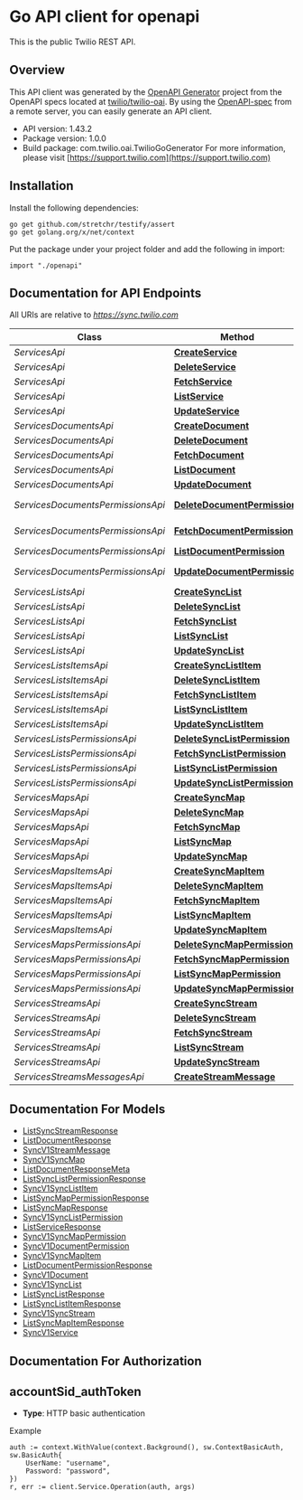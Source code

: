# Go API client for openapi

This is the public Twilio REST API.

## Overview
This API client was generated by the [OpenAPI Generator](https://openapi-generator.tech) project from the OpenAPI specs located at [twilio/twilio-oai](https://github.com/twilio/twilio-oai/tree/main/spec).  By using the [OpenAPI-spec](https://www.openapis.org/) from a remote server, you can easily generate an API client.

- API version: 1.43.2
- Package version: 1.0.0
- Build package: com.twilio.oai.TwilioGoGenerator
For more information, please visit [https://support.twilio.com](https://support.twilio.com)

## Installation

Install the following dependencies:

```shell
go get github.com/stretchr/testify/assert
go get golang.org/x/net/context
```

Put the package under your project folder and add the following in import:

```golang
import "./openapi"
```

## Documentation for API Endpoints

All URIs are relative to *https://sync.twilio.com*

Class | Method | HTTP request | Description
------------ | ------------- | ------------- | -------------
*ServicesApi* | [**CreateService**](docs/ServicesApi.md#createservice) | **Post** /v1/Services | 
*ServicesApi* | [**DeleteService**](docs/ServicesApi.md#deleteservice) | **Delete** /v1/Services/{Sid} | 
*ServicesApi* | [**FetchService**](docs/ServicesApi.md#fetchservice) | **Get** /v1/Services/{Sid} | 
*ServicesApi* | [**ListService**](docs/ServicesApi.md#listservice) | **Get** /v1/Services | 
*ServicesApi* | [**UpdateService**](docs/ServicesApi.md#updateservice) | **Post** /v1/Services/{Sid} | 
*ServicesDocumentsApi* | [**CreateDocument**](docs/ServicesDocumentsApi.md#createdocument) | **Post** /v1/Services/{ServiceSid}/Documents | 
*ServicesDocumentsApi* | [**DeleteDocument**](docs/ServicesDocumentsApi.md#deletedocument) | **Delete** /v1/Services/{ServiceSid}/Documents/{Sid} | 
*ServicesDocumentsApi* | [**FetchDocument**](docs/ServicesDocumentsApi.md#fetchdocument) | **Get** /v1/Services/{ServiceSid}/Documents/{Sid} | 
*ServicesDocumentsApi* | [**ListDocument**](docs/ServicesDocumentsApi.md#listdocument) | **Get** /v1/Services/{ServiceSid}/Documents | 
*ServicesDocumentsApi* | [**UpdateDocument**](docs/ServicesDocumentsApi.md#updatedocument) | **Post** /v1/Services/{ServiceSid}/Documents/{Sid} | 
*ServicesDocumentsPermissionsApi* | [**DeleteDocumentPermission**](docs/ServicesDocumentsPermissionsApi.md#deletedocumentpermission) | **Delete** /v1/Services/{ServiceSid}/Documents/{DocumentSid}/Permissions/{Identity} | 
*ServicesDocumentsPermissionsApi* | [**FetchDocumentPermission**](docs/ServicesDocumentsPermissionsApi.md#fetchdocumentpermission) | **Get** /v1/Services/{ServiceSid}/Documents/{DocumentSid}/Permissions/{Identity} | 
*ServicesDocumentsPermissionsApi* | [**ListDocumentPermission**](docs/ServicesDocumentsPermissionsApi.md#listdocumentpermission) | **Get** /v1/Services/{ServiceSid}/Documents/{DocumentSid}/Permissions | 
*ServicesDocumentsPermissionsApi* | [**UpdateDocumentPermission**](docs/ServicesDocumentsPermissionsApi.md#updatedocumentpermission) | **Post** /v1/Services/{ServiceSid}/Documents/{DocumentSid}/Permissions/{Identity} | 
*ServicesListsApi* | [**CreateSyncList**](docs/ServicesListsApi.md#createsynclist) | **Post** /v1/Services/{ServiceSid}/Lists | 
*ServicesListsApi* | [**DeleteSyncList**](docs/ServicesListsApi.md#deletesynclist) | **Delete** /v1/Services/{ServiceSid}/Lists/{Sid} | 
*ServicesListsApi* | [**FetchSyncList**](docs/ServicesListsApi.md#fetchsynclist) | **Get** /v1/Services/{ServiceSid}/Lists/{Sid} | 
*ServicesListsApi* | [**ListSyncList**](docs/ServicesListsApi.md#listsynclist) | **Get** /v1/Services/{ServiceSid}/Lists | 
*ServicesListsApi* | [**UpdateSyncList**](docs/ServicesListsApi.md#updatesynclist) | **Post** /v1/Services/{ServiceSid}/Lists/{Sid} | 
*ServicesListsItemsApi* | [**CreateSyncListItem**](docs/ServicesListsItemsApi.md#createsynclistitem) | **Post** /v1/Services/{ServiceSid}/Lists/{ListSid}/Items | 
*ServicesListsItemsApi* | [**DeleteSyncListItem**](docs/ServicesListsItemsApi.md#deletesynclistitem) | **Delete** /v1/Services/{ServiceSid}/Lists/{ListSid}/Items/{Index} | 
*ServicesListsItemsApi* | [**FetchSyncListItem**](docs/ServicesListsItemsApi.md#fetchsynclistitem) | **Get** /v1/Services/{ServiceSid}/Lists/{ListSid}/Items/{Index} | 
*ServicesListsItemsApi* | [**ListSyncListItem**](docs/ServicesListsItemsApi.md#listsynclistitem) | **Get** /v1/Services/{ServiceSid}/Lists/{ListSid}/Items | 
*ServicesListsItemsApi* | [**UpdateSyncListItem**](docs/ServicesListsItemsApi.md#updatesynclistitem) | **Post** /v1/Services/{ServiceSid}/Lists/{ListSid}/Items/{Index} | 
*ServicesListsPermissionsApi* | [**DeleteSyncListPermission**](docs/ServicesListsPermissionsApi.md#deletesynclistpermission) | **Delete** /v1/Services/{ServiceSid}/Lists/{ListSid}/Permissions/{Identity} | 
*ServicesListsPermissionsApi* | [**FetchSyncListPermission**](docs/ServicesListsPermissionsApi.md#fetchsynclistpermission) | **Get** /v1/Services/{ServiceSid}/Lists/{ListSid}/Permissions/{Identity} | 
*ServicesListsPermissionsApi* | [**ListSyncListPermission**](docs/ServicesListsPermissionsApi.md#listsynclistpermission) | **Get** /v1/Services/{ServiceSid}/Lists/{ListSid}/Permissions | 
*ServicesListsPermissionsApi* | [**UpdateSyncListPermission**](docs/ServicesListsPermissionsApi.md#updatesynclistpermission) | **Post** /v1/Services/{ServiceSid}/Lists/{ListSid}/Permissions/{Identity} | 
*ServicesMapsApi* | [**CreateSyncMap**](docs/ServicesMapsApi.md#createsyncmap) | **Post** /v1/Services/{ServiceSid}/Maps | 
*ServicesMapsApi* | [**DeleteSyncMap**](docs/ServicesMapsApi.md#deletesyncmap) | **Delete** /v1/Services/{ServiceSid}/Maps/{Sid} | 
*ServicesMapsApi* | [**FetchSyncMap**](docs/ServicesMapsApi.md#fetchsyncmap) | **Get** /v1/Services/{ServiceSid}/Maps/{Sid} | 
*ServicesMapsApi* | [**ListSyncMap**](docs/ServicesMapsApi.md#listsyncmap) | **Get** /v1/Services/{ServiceSid}/Maps | 
*ServicesMapsApi* | [**UpdateSyncMap**](docs/ServicesMapsApi.md#updatesyncmap) | **Post** /v1/Services/{ServiceSid}/Maps/{Sid} | 
*ServicesMapsItemsApi* | [**CreateSyncMapItem**](docs/ServicesMapsItemsApi.md#createsyncmapitem) | **Post** /v1/Services/{ServiceSid}/Maps/{MapSid}/Items | 
*ServicesMapsItemsApi* | [**DeleteSyncMapItem**](docs/ServicesMapsItemsApi.md#deletesyncmapitem) | **Delete** /v1/Services/{ServiceSid}/Maps/{MapSid}/Items/{Key} | 
*ServicesMapsItemsApi* | [**FetchSyncMapItem**](docs/ServicesMapsItemsApi.md#fetchsyncmapitem) | **Get** /v1/Services/{ServiceSid}/Maps/{MapSid}/Items/{Key} | 
*ServicesMapsItemsApi* | [**ListSyncMapItem**](docs/ServicesMapsItemsApi.md#listsyncmapitem) | **Get** /v1/Services/{ServiceSid}/Maps/{MapSid}/Items | 
*ServicesMapsItemsApi* | [**UpdateSyncMapItem**](docs/ServicesMapsItemsApi.md#updatesyncmapitem) | **Post** /v1/Services/{ServiceSid}/Maps/{MapSid}/Items/{Key} | 
*ServicesMapsPermissionsApi* | [**DeleteSyncMapPermission**](docs/ServicesMapsPermissionsApi.md#deletesyncmappermission) | **Delete** /v1/Services/{ServiceSid}/Maps/{MapSid}/Permissions/{Identity} | 
*ServicesMapsPermissionsApi* | [**FetchSyncMapPermission**](docs/ServicesMapsPermissionsApi.md#fetchsyncmappermission) | **Get** /v1/Services/{ServiceSid}/Maps/{MapSid}/Permissions/{Identity} | 
*ServicesMapsPermissionsApi* | [**ListSyncMapPermission**](docs/ServicesMapsPermissionsApi.md#listsyncmappermission) | **Get** /v1/Services/{ServiceSid}/Maps/{MapSid}/Permissions | 
*ServicesMapsPermissionsApi* | [**UpdateSyncMapPermission**](docs/ServicesMapsPermissionsApi.md#updatesyncmappermission) | **Post** /v1/Services/{ServiceSid}/Maps/{MapSid}/Permissions/{Identity} | 
*ServicesStreamsApi* | [**CreateSyncStream**](docs/ServicesStreamsApi.md#createsyncstream) | **Post** /v1/Services/{ServiceSid}/Streams | 
*ServicesStreamsApi* | [**DeleteSyncStream**](docs/ServicesStreamsApi.md#deletesyncstream) | **Delete** /v1/Services/{ServiceSid}/Streams/{Sid} | 
*ServicesStreamsApi* | [**FetchSyncStream**](docs/ServicesStreamsApi.md#fetchsyncstream) | **Get** /v1/Services/{ServiceSid}/Streams/{Sid} | 
*ServicesStreamsApi* | [**ListSyncStream**](docs/ServicesStreamsApi.md#listsyncstream) | **Get** /v1/Services/{ServiceSid}/Streams | 
*ServicesStreamsApi* | [**UpdateSyncStream**](docs/ServicesStreamsApi.md#updatesyncstream) | **Post** /v1/Services/{ServiceSid}/Streams/{Sid} | 
*ServicesStreamsMessagesApi* | [**CreateStreamMessage**](docs/ServicesStreamsMessagesApi.md#createstreammessage) | **Post** /v1/Services/{ServiceSid}/Streams/{StreamSid}/Messages | 


## Documentation For Models

 - [ListSyncStreamResponse](docs/ListSyncStreamResponse.md)
 - [ListDocumentResponse](docs/ListDocumentResponse.md)
 - [SyncV1StreamMessage](docs/SyncV1StreamMessage.md)
 - [SyncV1SyncMap](docs/SyncV1SyncMap.md)
 - [ListDocumentResponseMeta](docs/ListDocumentResponseMeta.md)
 - [ListSyncListPermissionResponse](docs/ListSyncListPermissionResponse.md)
 - [SyncV1SyncListItem](docs/SyncV1SyncListItem.md)
 - [ListSyncMapPermissionResponse](docs/ListSyncMapPermissionResponse.md)
 - [ListSyncMapResponse](docs/ListSyncMapResponse.md)
 - [SyncV1SyncListPermission](docs/SyncV1SyncListPermission.md)
 - [ListServiceResponse](docs/ListServiceResponse.md)
 - [SyncV1SyncMapPermission](docs/SyncV1SyncMapPermission.md)
 - [SyncV1DocumentPermission](docs/SyncV1DocumentPermission.md)
 - [SyncV1SyncMapItem](docs/SyncV1SyncMapItem.md)
 - [ListDocumentPermissionResponse](docs/ListDocumentPermissionResponse.md)
 - [SyncV1Document](docs/SyncV1Document.md)
 - [SyncV1SyncList](docs/SyncV1SyncList.md)
 - [ListSyncListResponse](docs/ListSyncListResponse.md)
 - [ListSyncListItemResponse](docs/ListSyncListItemResponse.md)
 - [SyncV1SyncStream](docs/SyncV1SyncStream.md)
 - [ListSyncMapItemResponse](docs/ListSyncMapItemResponse.md)
 - [SyncV1Service](docs/SyncV1Service.md)


## Documentation For Authorization



## accountSid_authToken

- **Type**: HTTP basic authentication

Example

```golang
auth := context.WithValue(context.Background(), sw.ContextBasicAuth, sw.BasicAuth{
    UserName: "username",
    Password: "password",
})
r, err := client.Service.Operation(auth, args)
```

